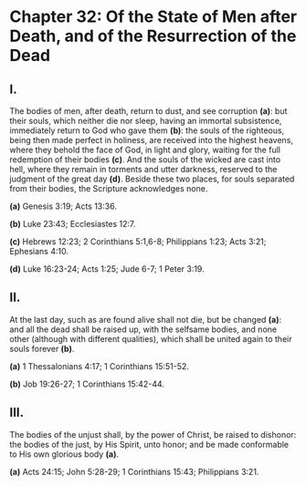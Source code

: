 # Chapter 32: Of the State of Men after Death, and of the Resurrection of the Dead

## **I.**
The bodies of men, after death, return to dust, and see corruption **(a)**: but their souls, which neither die nor sleep, having an immortal subsistence, immediately return to God who gave them **(b)**: the souls of the righteous, being then made perfect in holiness, are received into the highest heavens, where they behold the face of God, in light and glory, waiting for the full redemption of their bodies **(c)**. And the souls of the wicked are cast into hell, where they remain in torments and utter darkness, reserved to the judgment of the great day **(d)**. Beside these two places, for souls separated from their bodies, the Scripture acknowledges none.

**(a)** Genesis 3:19; Acts 13:36.

**(b)** Luke 23:43; Ecclesiastes 12:7.

**(c)** Hebrews 12:23; 2 Corinthians 5:1,6-8; Philippians 1:23; Acts 3:21; Ephesians 4:10.

**(d)** Luke 16:23-24; Acts 1:25; Jude 6-7; 1 Peter 3:19.

## **II.**
At the last day, such as are found alive shall not die, but be changed **(a)**: and all the dead shall be raised up, with the selfsame bodies, and none other (although with different qualities), which shall be united again to their souls forever **(b)**.

**(a)** 1 Thessalonians 4:17; 1 Corinthians 15:51-52.

**(b)** Job 19:26-27; 1 Corinthians 15:42-44.

## **III.**
The bodies of the unjust shall, by the power of Christ, be raised to dishonor: the bodies of the just, by His Spirit, unto honor; and be made conformable to His own glorious body **(a)**.

**(a)** Acts 24:15; John 5:28-29; 1 Corinthians 15:43; Philippians 3:21.